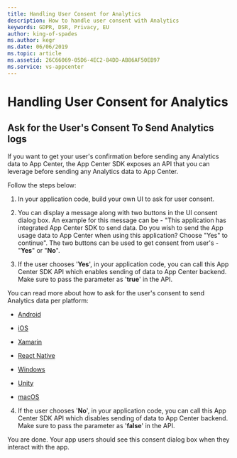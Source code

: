 ```yaml
---
title: Handling User Consent for Analytics
description: How to handle user consent with Analytics
keywords: GDPR, DSR, Privacy, EU
author: king-of-spades
ms.author: kegr
ms.date: 06/06/2019 
ms.topic: article 
ms.assetid: 26C66069-05D6-4EC2-84DD-AB86AF50EB97
ms.service: vs-appcenter
---
```


# Handling User Consent for Analytics
## Ask for the User's Consent To Send Analytics logs
If you want to get your user's confirmation before sending any Analytics data to App Center, the App Center SDK exposes an API that you can leverage before sending any Analytics data to App Center.

Follow the steps below:
1. In your application code, build your own UI to ask for user consent.

2. You can display a message along with two buttons in the UI consent dialog box. An example for this message can be - "This application has integrated App Center SDK to send data. Do you wish to send the App usage data to App Center when using this application? Choose "Yes" to continue". The two buttons can be used to get consent from user's - "**Yes**" or "**No**". 

3. If the user chooses '**Yes**', in your application code, you can call this App Center SDK API which enables sending of data to App Center backend. Make sure to pass the parameter as '**true**' in the API.

You can read more about how to ask for the user's consent to send Analytics data per platform:
  
- [Android](https://docs.microsoft.com/appcenter/sdk/analytics/android#enable-or-disable-app-center-analytics-at-runtime)
- [iOS](https://docs.microsoft.com/appcenter/sdk/analytics/ios#enable-or-disable-app-center-analytics-at-runtime)

- [Xamarin](https://docs.microsoft.com/appcenter/sdk/analytics/xamarin#enable-or-disable-app-center-analytics-at-runtime)

- [React Native](https://docs.microsoft.com/appcenter/sdk/analytics/react-native#enable-or-disable-app-center-analytics-at-runtime)

- [Windows](https://docs.microsoft.com/appcenter/sdk/analytics/windows#enable-or-disable-app-center-analytics-at-runtime)

- [Unity](https://docs.microsoft.com/appcenter/sdk/analytics/unity#enable-or-disable-app-center-analytics-at-runtime)

- [macOS](https://docs.microsoft.com/appcenter/sdk/analytics/macos#enable-or-disable-app-center-analytics-at-runtime)
    
4. If the user chooses '**No**', in your application code, you can call this App Center SDK API which disables sending of data to App Center backend. Make sure to pass the parameter as '**false**' in the API.


You are done. Your app users should see this consent dialog box when they interact with the app. 

